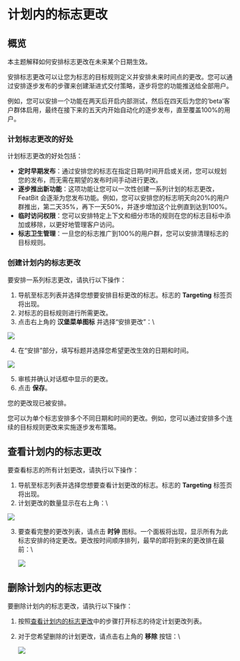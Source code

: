 # 计划内的标志更改

## 概览

本主题解释如何安排标志更改在未来某个日期生效。

安排标志更改可以让您为标志的目标规则定义并安排未来时间点的更改。您可以通过安排逐步发布的步骤来创建渐进式交付策略，逐步将您的功能推送给全部用户。

例如，您可以安排一个功能在两天后开启内部测试，然后在四天后为您的‘beta’客户群体启用，最终在接下来的五天内开始自动化的逐步发布，直至覆盖100%的用户。

### 计划标志更改的好处

计划标志更改的好处包括：

* **定时早期发布**：通过安排您的标志在指定日期/时间开启或关闭，您可以规划您的发布，而无需在期望的发布时间手动进行更改。
* **逐步推出新功能**：这项功能让您可以一次性创建一系列计划的标志更改，FeatBit 会逐渐为您发布功能。例如，您可以安排您的标志明天向20%的用户群推出，第二天35%，再下一天50%，并逐步增加这个比例直到达到100%。
* **临时访问权限**：您可以安排特定上下文和细分市场的规则在您的标志目标中添加或移除，以更好地管理客户访问。
* **标志卫生管理**：一旦您的标志推广到100%的用户群，您可以安排清理标志的目标规则。

### 创建计划内的标志更改 

要安排一系列标志更改，请执行以下操作：

1. 导航至标志列表并选择您想要安排目标更改的标志。标志的 **Targeting** 标签页将出现。
2. 对标志的目标规则进行所需更改。
3.  点击右上角的 **汉堡菜单图标** 并选择“安排更改”：\

![](../../feature-flags/assets/feature-workflow/scheduled-flag-changes/001.webp)

4.  在“安排”部分，填写标题并选择您希望更改生效的日期和时间。

![](../../feature-flags/assets/feature-workflow/scheduled-flag-changes/002.webp)


5. 审核并确认对话框中显示的更改。
6. 点击 **保存**。

您的更改现已被安排。

您可以为单个标志安排多个不同日期和时间的更改。例如，您可以通过安排多个连续的目标规则更改来实施逐步发布策略。

## 查看计划内的标志更改

要查看标志的所有计划更改，请执行以下操作：

1. 导航至标志列表并选择您想要查看计划更改的标志。标志的 **Targeting** 标签页将出现。
2.  计划更改的数量显示在右上角：\

![](../../feature-flags/assets/feature-workflow/scheduled-flag-changes/003.png)

3.  要查看完整的更改列表，请点击 **时钟** 图标。一个面板将出现，显示所有为此标志安排的待定更改。更改按时间顺序排列，最早的即将到来的更改排在最前：\

    ![](../../feature-flags/assets/feature-workflow/scheduled-flag-changes/004.webp)

## 删除计划内的标志更改 

要删除计划内的标志更改，请执行以下操作：

1. 按照[查看计划内的标志更改](scheduled-flag-changes.md#viewing-scheduled-flag-changes)中的步骤打开标志的待定计划更改列表。
2.  对于您希望删除的计划更改，请点击右上角的 **移除** 按钮：\

    ![](../../feature-flags/assets/feature-workflow/scheduled-flag-changes/005.png)

